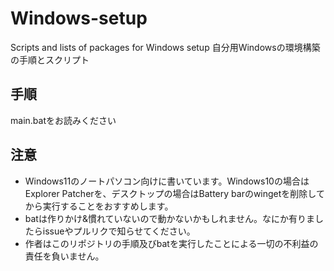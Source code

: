 # Windows-setup
Scripts and lists of packages for Windows setup
自分用Windowsの環境構築の手順とスクリプト
## 手順
main.batをお読みください
## 注意
- Windows11のノートパソコン向けに書いています。Windows10の場合はExplorer Patcherを、デスクトップの場合はBattery barのwingetを削除してから実行することをおすすめします。 
- batは作りかけ&慣れていないので動かないかもしれません。なにか有りましたらissueやプルリクで知らせてください。  
- 作者はこのリポジトリの手順及びbatを実行したことによる一切の不利益の責任を負いません。

